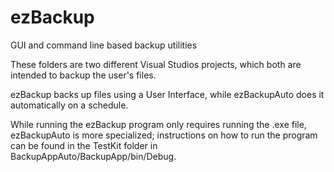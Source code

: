 # ezBackup
GUI and command line based backup utilities

These folders are two different Visual Studios projects, which both are intended to backup the user's files. 

ezBackup backs up files using a User Interface, while ezBackupAuto does it automatically on a schedule.

While running the ezBackup program only requires running the .exe file, ezBackupAuto is more specialized; instructions on how to run the program can be found in the TestKit folder in BackupAppAuto/BackupApp/bin/Debug.
